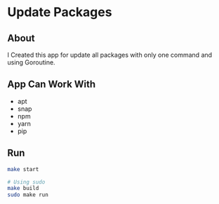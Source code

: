 # Update Packages

## About

I Created this app for update all packages with only one command and using Goroutine.

## App Can Work With

- apt
- snap
- npm
- yarn
- pip

## Run

```bash
make start

# Using sudo
make build
sudo make run
```
